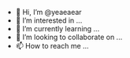 - 👋 Hi, I’m @yeaeaear
- 👀 I’m interested in ...
- 🌱 I’m currently learning ...
- 💞️ I’m looking to collaborate on ...
- 📫 How to reach me ...

<!---
yeaeaear/yeaeaear is a ✨ special ✨ repository because its `README.md` (this file) appears on your GitHub profile.
You can click the Preview link to take a look at your changes.
--->
